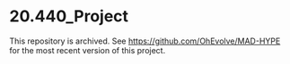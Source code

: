 # 20.440_Project

This repository is archived. See https://github.com/OhEvolve/MAD-HYPE for the most recent version of this project.
